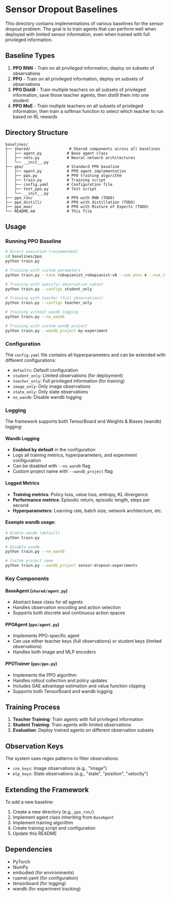 # Sensor Dropout Baselines

This directory contains implementations of various baselines for the sensor dropout problem. The goal is to train agents that can perform well when deployed with limited sensor information, even when trained with full privileged information.

## Baseline Types

1. **PPO RNN** - Train on all privileged information, deploy on subsets of observations
2. **PPO** - Train on all privileged information, deploy on subsets of observations  
3. **PPO Distill** - Train multiple teachers on all subsets of privileged information, save those teacher agents, then distill them into one student
4. **PPO MoE** - Train multiple teachers on all subsets of privileged information, then train a softmax function to select which teacher to run based on RL rewards

## Directory Structure

```
baselines/
├── shared/                 # Shared components across all baselines
│   ├── agent.py           # Base agent class
│   ├── nets.py            # Neural network architectures
│   └── __init__.py
├── ppo/                   # Standard PPO baseline
│   ├── agent.py           # PPO agent implementation
│   ├── ppo.py             # PPO training algorithm
│   ├── train.py           # Training script
│   ├── config.yaml        # Configuration file
│   ├── test_ppo.py        # Test script
│   └── __init__.py
├── ppo_rnn/               # PPO with RNN (TODO)
├── ppo_distill/           # PPO with distillation (TODO)
├── ppo_moe/               # PPO with Mixture of Experts (TODO)
└── README.md              # This file
```

## Usage

### Running PPO Baseline

```bash
# Direct execution (recommended)
cd baselines/ppo
python train.py

# Training with custom parameters
python train.py --task robopianist_robopianist-v0 --num_envs 4 --num_iterations 500

# Training with specific observation subset
python train.py --configs student_only

# Training with teacher (full observations)
python train.py --configs teacher_only

# Training without wandb logging
python train.py --no_wandb

# Training with custom wandb project
python train.py --wandb_project my-experiment
```

### Configuration

The `config.yaml` file contains all hyperparameters and can be extended with different configurations:

- `defaults`: Default configuration
- `student_only`: Limited observations (for deployment)
- `teacher_only`: Full privileged information (for training)
- `image_only`: Only image observations
- `state_only`: Only state observations
- `no_wandb`: Disable wandb logging

### Logging

The framework supports both TensorBoard and Weights & Biases (wandb) logging:

#### Wandb Logging
- **Enabled by default** in the configuration
- Logs all training metrics, hyperparameters, and experiment configuration
- Can be disabled with `--no_wandb` flag
- Custom project name with `--wandb_project` flag

#### Logged Metrics
- **Training metrics**: Policy loss, value loss, entropy, KL divergence
- **Performance metrics**: Episodic return, episodic length, steps per second
- **Hyperparameters**: Learning rate, batch size, network architecture, etc.

#### Example wandb usage:
```bash
# Enable wandb (default)
python train.py

# Disable wandb
python train.py --no_wandb

# Custom project name
python train.py --wandb_project sensor-dropout-experiments
```

### Key Components

#### BaseAgent (`shared/agent.py`)
- Abstract base class for all agents
- Handles observation encoding and action selection
- Supports both discrete and continuous action spaces

#### PPOAgent (`ppo/agent.py`)
- Implements PPO-specific agent
- Can use either teacher keys (full observations) or student keys (limited observations)
- Handles both image and MLP encoders

#### PPOTrainer (`ppo/ppo.py`)
- Implements the PPO algorithm
- Handles rollout collection and policy updates
- Includes GAE advantage estimation and value function clipping
- Supports both TensorBoard and wandb logging

## Training Process

1. **Teacher Training**: Train agents with full privileged information
2. **Student Training**: Train agents with limited observations
3. **Evaluation**: Deploy trained agents on different observation subsets

## Observation Keys

The system uses regex patterns to filter observations:

- `cnn_keys`: Image observations (e.g., "image")
- `mlp_keys`: State observations (e.g., "state", "position", "velocity")

## Extending the Framework

To add a new baseline:

1. Create a new directory (e.g., `ppo_rnn/`)
2. Implement agent class inheriting from `BaseAgent`
3. Implement training algorithm
4. Create training script and configuration
5. Update this README

## Dependencies

- PyTorch
- NumPy
- embodied (for environments)
- ruamel.yaml (for configuration)
- tensorboard (for logging)
- wandb (for experiment tracking)

